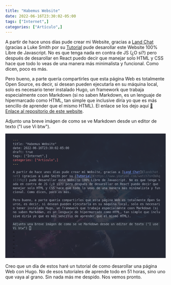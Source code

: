 ```yaml
---
title: "Habemus Website"
date: 2022-06-16T23:30:02-05:00
tags: ["Internet",]
categories: ["Artículo",]
---
```


A partir de hace unos días pude crear mi Website, gracias a [Land Chat](landchat.net) (gracias a Luke Smith por su [Tutorial](https://www.youtube.com/watch?v=OWAqilIVNgE) pude desarollar este Website 100% Libre de Javascript. No es que tenga nada en contra de JS (¿O si?) pero después de desarollar en React puedo decir que manejar solo HTML y CSS hace que todo lo veas de una manera más minimalista y funcional. Como dicen, poco es más.

Pero bueno, a parte quería compartirles que esta página Web es totalmente Open Source, es decir, si desean pueden ejecutarla en su máquina local, solo es necesario tener instalado Hugo, un framework que trabaja especialmente coon Markdown (si no saben Markdown, es un lenguaje de hipermarcado como HTML, tan simple que inclusive diría yo que es más sencillo de aprender que el mismo HTML). El enlace se los dejo aquí [🔗 Enlace al repositorio de este website](https://github.com/luisfigueroaa/luisfigueroaa.github.io).

Adjunto una breve imágen de como se ve Markdown desde un editor de texto ("I use Vi btw"). 

[![Ejemplo Markdown](/pix/ejemplo-markdown.png)](/pix/ejemplo-markdown.png)

Creo que un día de estos haré un tutorial de como desarollar una página Web con Hugo. No de esos tutoriales de aprende todo en 51 horas, sino uno que vaya al grano. Sin nada más me despido. Nos vemos pronto.
